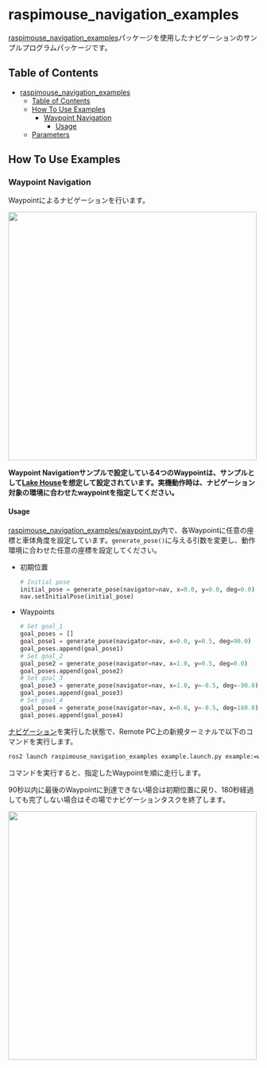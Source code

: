 # raspimouse_navigation_examples

[raspimouse_navigation_examples](./../raspimouse_navigation_examples)パッケージを使用したナビゲーションのサンプルプログラムパッケージです。

## Table of Contents

- [raspimouse\_navigation\_examples](#raspimouse_navigation_examples)
  - [Table of Contents](#table-of-contents)
  - [How To Use Examples](#how-to-use-examples)
    - [Waypoint Navigation](#waypoint-navigation)
      - [Usage](#usage)
  - [Parameters](#parameters)

## How To Use Examples

### Waypoint Navigation

Waypointによるナビゲーションを行います。

[<img src=https://rt-net.github.io/images/raspberry-pi-mouse/raspimouse_waypoint_navigation_short.gif width=500 />](https://www.youtube.com/watch?v=k2rlcGPZG1M)

**Waypoint Navigationサンプルで設定している4つのWaypointは、サンプルとして[Lake House](https://app.gazebosim.org/OpenRobotics/fuel/models/Lake%20House)を想定して設定されています。実機動作時は、ナビゲーション対象の環境に合わせたwaypointを指定してください。**

#### Usage

[raspimouse_navigation_examples/waypoint.py](./raspimouse_navigation_examples/waypoint.py)内で、各Waypointに任意の座標と車体角度を設定しています。`generate_pose()`に与える引数を変更し、動作環境に合わせた任意の座標を設定してください。

- 初期位置

  ```python
  # Initial pose
  initial_pose = generate_pose(navigator=nav, x=0.0, y=0.0, deg=0.0)
  nav.setInitialPose(initial_pose)
  ```

- Waypoints

  ```python
  # Set goal_1
  goal_poses = []
  goal_pose1 = generate_pose(navigator=nav, x=0.0, y=0.5, deg=90.0)
  goal_poses.append(goal_pose1)
  # Set goal_2
  goal_pose2 = generate_pose(navigator=nav, x=1.0, y=0.5, deg=0.0)
  goal_poses.append(goal_pose2)
  # Set goal_3
  goal_pose3 = generate_pose(navigator=nav, x=1.0, y=-0.5, deg=-90.0)
  goal_poses.append(goal_pose3)
  # Set goal_4
  goal_pose4 = generate_pose(navigator=nav, x=0.0, y=-0.5, deg=180.0)
  goal_poses.append(goal_pose4)
  ```

[ナビゲーション](../raspimouse_navigation/README.md#navigation)を実行した状態で、Remote PC上の新規ターミナルで以下のコマンドを実行します。

```bash
ros2 launch raspimouse_navigation_examples example.launch.py example:=waypoint
```

コマンドを実行すると、指定したWaypointを順に走行します。

90秒以内に最後のWaypointに到達できない場合は初期位置に戻り、180秒経過しても完了しない場合はその場でナビゲーションタスクを終了します。

<img src=https://rt-net.github.io/images/raspberry-pi-mouse/raspimouse_waypoint_navigation_rviz.png width=500 />
